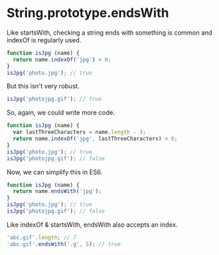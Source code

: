# String.prototype.endsWith

Like startsWith, checking a string ends with something is common and indexOf is regularly used.

```javascript
function isJpg (name) {
  return name.indexOf('jpg') > 0;
}
isJpg('photo.jpg'); // true
```

But this isn't very robust.

```javascript
isJpg('photojpg.gif'); // true
```

So, again, we could write more code.

```javascript
function isJpg (name) {
  var lastThreeCharacters = name.length - 3;
  return name.indexOf('jpg', lastThreeCharacters) > 0;
}
isJpg('photo.jpg'); // true
isJpg('photojpg.gif'); // false
```

Now, we can simplify this in ES6.

```javascript
function isJpg (name) {
  return name.endsWith('jpg');
}
isJpg('photo.jpg'); // true
isJpg('photojpg.gif'); // false
```

Like indexOf & startsWith, endsWith also accepts an index.

```javascript
'abc.gif'.length; // 7
'abc.gif'.endsWith('.g', 5); // true
```

